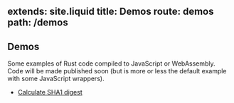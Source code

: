 extends: site.liquid
title: Demos
route: demos
path: /demos
---

## Demos

Some examples of Rust code compiled to JavaScript or WebAssembly.
Code will be made published soon (but is more or less the default example with some JavaScript wrappers).

* [Calculate SHA1 digest](/demos/sha1/index.html)
